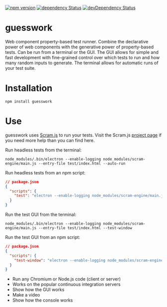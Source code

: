 [![npm version](https://img.shields.io/npm/v/guesswork.svg?style=flat)](https://www.npmjs.com/package/guesswork) [![dependency Status](https://david-dm.org/lastmjs/guesswork/status.svg)](https://david-dm.org/lastmjs/guesswork) [![devDependency Status](https://david-dm.org/lastmjs/guesswork/dev-status.svg)](https://david-dm.org/lastmjs/guesswork?type=dev)

# guesswork

Web component property-based test runner. Combine the declarative power of web components with the generative power of property-based tests. Can be run from a terminal or the GUI. The GUI allows for simple and fast development with fine-grained control over which tests to run and how many random inputs to generate. The terminal allows for automatic runs of your test suite.

# Installation

```
npm install guesswork
```

# Use

guesswork uses [Scram.js](https://github.com/scramjs/scram-engine) to run your tests. Visit the Scram.js [project page](https://github.com/scramjs/scram-engine) if you need more help than you can find here.

Run headless tests from the terminal:

```
node_modules/.bin/electron --enable-logging node_modules/scram-engine/main.js --entry-file test/index.html --auto-run
```

Run headless tests from an npm script:

```json
// package.json
{
  "scripts": {
    "test": "electron --enable-logging node_modules/scram-engine/main.js --entry-file test/index.html --auto-run"
  }
}
```

Run the test GUI from the terminal:

```
node_modules/.bin/electron --enable-logging node_modules/scram-engine/main.js --entry-file test/index.html --test-window
```

Run the test GUI from an npm script:

```json
// package.json
{
  "scripts": {
    "test-window": "electron --enable-logging node_modules/scram-engine/main.js --entry-file test/index.html --test-window"
  }
}
```

* Run any Chromium or Node.js code (client or server)
* Works on the popular continuous integration servers
* Show how the GUI works
* Make a video
* Show how the console works
